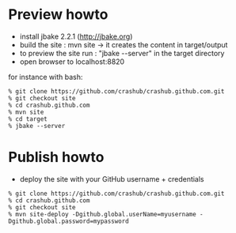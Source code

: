 # Preview howto

- install jbake 2.2.1 (http://jbake.org)
- build the site : mvn site -> it creates the content in target/output
- to preview the site run : "jbake --server" in the target directory
- open browser to localhost:8820

for instance with bash:

```
% git clone https://github.com/crashub/crashub.github.com.git
% git checkout site
% cd crashub.github.com
% mvn site
% cd target
% jbake --server
```

# Publish howto

- deploy the site with your GitHub username + credentials

```
% git clone https://github.com/crashub/crashub.github.com.git
% cd crashub.github.com
% git checkout site
% mvn site-deploy -Dgithub.global.userName=myusername -Dgithub.global.password=mypassword
```
